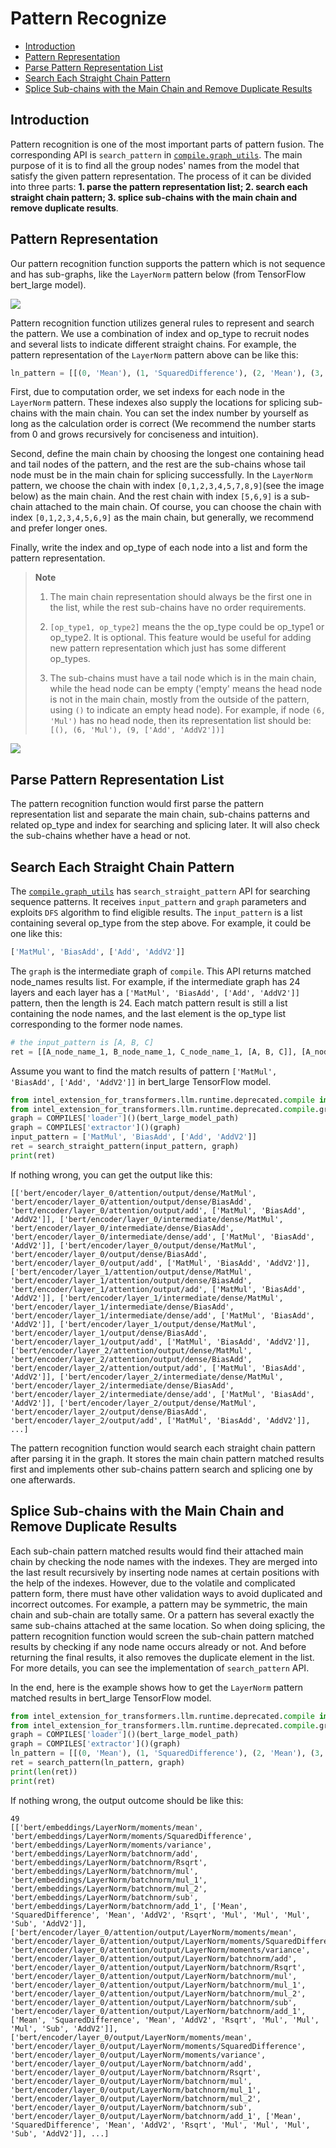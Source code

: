 # Pattern Recognize
- [Introduction](#introduction)
- [Pattern Representation](#pattern-representation)
- [Parse Pattern Representation List](#parse-pattern-representation-list)
- [Search Each Straight Chain Pattern](#search-each-straight-chain-pattern)
- [Splice Sub-chains with the Main Chain and Remove Duplicate Results](#splice-sub-chains-with-the-main-chain-and-remove-duplicate-results)

## Introduction
Pattern recognition is one of the most important parts of pattern fusion. The corresponding API is `search_pattern` in [`compile.graph_utils`](https://github.com/intel/intel-extension-for-transformers/blob/main/intel_extension_for_transformers/llm/runtime/deprecated/compile/graph_utils.py). The main purpose of it is to find all the group nodes' names from the model that satisfy the given pattern representation. The process of it can be divided into three parts: **1. parse the pattern representation list; 2. search each straight chain pattern; 3. splice sub-chains with the main chain and remove duplicate results**.

## Pattern Representation

Our pattern recognition function supports the pattern which is not sequence and has sub-graphs, like the `LayerNorm` pattern below (from TensorFlow bert_large model).

![](imgs/layernorm_bert_large_tf.png)

Pattern recognition function utilizes general rules to represent and search the pattern. We use a combination of index and op_type to recruit nodes and several lists to indicate different straight chains. For example, the pattern representation of the `LayerNorm` pattern above can be like this:

```python
ln_pattern = [[(0, 'Mean'), (1, 'SquaredDifference'), (2, 'Mean'), (3, ['Add', 'AddV2']), (4, 'Rsqrt'), (5, 'Mul'), (7, 'Mul'), (8, 'Sub'), (9, ['Add', 'AddV2'])], [(5, 'Mul'), (6, 'Mul'), (9, ['Add', 'AddV2'])]]
```

First, due to computation order, we set indexs for each node in the `LayerNorm` pattern. These indexes also supply the locations for splicing sub-chains with the main chain. You can set the index number by yourself as long as the calculation order is correct (We recommend the number starts from 0 and grows recursively for conciseness and intuition).

Second, define the main chain by choosing the longest one containing head and tail nodes of the pattern, and the rest are the sub-chains whose tail node must be in the main chain for splicing successfully. In the `LayerNorm` pattern, we choose the chain with index `[0,1,2,3,4,5,7,8,9]`(see the image below) as the main chain. And the rest chain with index `[5,6,9]` is a sub-chain attached to the main chain. Of course, you can choose the chain with index `[0,1,2,3,4,5,6,9]` as the main chain, but generally, we recommend and prefer longer ones.

Finally, write the index and op_type of each node into a list and form the pattern representation.

>**Note**
>
> 1. The main chain representation should always be the first one in the list, while the rest sub-chains have no order requirements.
>
> 2. `[op_type1, op_type2]` means the the op_type could be op_type1 or op_type2. It is optional. This feature would be useful for adding new pattern representation which just has some different op_types.
>
> 3. The sub-chains must have a tail node which is in the main chain, while the head node can be empty ('empty' means the head node is not in the main chain, mostly from the outside of the pattern, using `()` to indicate an empty head node). For example, if node `(6, 'Mul')` has no head node, then its representation list should be: `[(), (6, 'Mul'), (9, ['Add', 'AddV2'])]`



![](imgs/layernorm_with_index.png)

## Parse Pattern Representation List

The pattern recognition function would first parse the pattern representation list and separate the main chain, sub-chains patterns and related op_type and index for searching and splicing later. It will also check the sub-chains whether have a head or not.

## Search Each Straight Chain Pattern

The [`compile.graph_utils`](https://github.com/intel/intel-extension-for-transformers/blob/main/intel_extension_for_transformers/llm/runtime/deprecated/compile/graph_utils.py) has `search_straight_pattern` API for searching sequence patterns. It receives `input_pattern` and `graph` parameters and exploits `DFS` algorithm to find eligible results. The `input_pattern` is a list containing several op_type from the step above. For example, it could be one like this:

```python
['MatMul', 'BiasAdd', ['Add', 'AddV2']]
```

The `graph` is the intermediate graph of `compile`. This API returns matched node_names results list. For example, if the intermediate graph has 24 layers and each layer has a `['MatMul', 'BiasAdd', ['Add', 'AddV2']]` pattern, then the length is 24. Each match pattern result is still a list containing the node names, and the last element is the op_type list corresponding to the former node names.

```python
# the input_pattern is [A, B, C]
ret = [[A_node_name_1, B_node_name_1, C_node_name_1, [A, B, C]], [A_node_name_2, B_node_name_2, C_node_name_2, [A, B, C]], ..., [A_node_name_n, B_node_name_n, C_node_name_n, [A, B, C]], ...]
```

Assume you want to find the match results of pattern `['MatMul', 'BiasAdd', ['Add', 'AddV2']]` in bert_large TensorFlow model.

```python
from intel_extension_for_transformers.llm.runtime.deprecated.compile import COMPILES
from intel_extension_for_transformers.llm.runtime.deprecated.compile.graph_utils import search_straight_pattern
graph = COMPILES['loader']()(bert_large_model_path)
graph = COMPILES['extractor']()(graph)
input_pattern = ['MatMul', 'BiasAdd', ['Add', 'AddV2']]
ret = search_straight_pattern(input_pattern, graph)
print(ret)
```

If nothing wrong, you can get the output like this:

```shell
[['bert/encoder/layer_0/attention/output/dense/MatMul', 'bert/encoder/layer_0/attention/output/dense/BiasAdd', 'bert/encoder/layer_0/attention/output/add', ['MatMul', 'BiasAdd', 'AddV2']], ['bert/encoder/layer_0/intermediate/dense/MatMul', 'bert/encoder/layer_0/intermediate/dense/BiasAdd', 'bert/encoder/layer_0/intermediate/dense/add', ['MatMul', 'BiasAdd', 'AddV2']], ['bert/encoder/layer_0/output/dense/MatMul', 'bert/encoder/layer_0/output/dense/BiasAdd', 'bert/encoder/layer_0/output/add', ['MatMul', 'BiasAdd', 'AddV2']], ['bert/encoder/layer_1/attention/output/dense/MatMul', 'bert/encoder/layer_1/attention/output/dense/BiasAdd', 'bert/encoder/layer_1/attention/output/add', ['MatMul', 'BiasAdd', 'AddV2']], ['bert/encoder/layer_1/intermediate/dense/MatMul', 'bert/encoder/layer_1/intermediate/dense/BiasAdd', 'bert/encoder/layer_1/intermediate/dense/add', ['MatMul', 'BiasAdd', 'AddV2']], ['bert/encoder/layer_1/output/dense/MatMul', 'bert/encoder/layer_1/output/dense/BiasAdd', 'bert/encoder/layer_1/output/add', ['MatMul', 'BiasAdd', 'AddV2']], ['bert/encoder/layer_2/attention/output/dense/MatMul', 'bert/encoder/layer_2/attention/output/dense/BiasAdd', 'bert/encoder/layer_2/attention/output/add', ['MatMul', 'BiasAdd', 'AddV2']], ['bert/encoder/layer_2/intermediate/dense/MatMul', 'bert/encoder/layer_2/intermediate/dense/BiasAdd', 'bert/encoder/layer_2/intermediate/dense/add', ['MatMul', 'BiasAdd', 'AddV2']], ['bert/encoder/layer_2/output/dense/MatMul', 'bert/encoder/layer_2/output/dense/BiasAdd', 'bert/encoder/layer_2/output/add', ['MatMul', 'BiasAdd', 'AddV2']], ...]
```

The pattern recognition function would search each straight chain pattern after parsing it in the graph. It stores the main chain pattern matched results first and implements other sub-chains pattern search and splicing one by one afterwards.

## Splice Sub-chains with the Main Chain and Remove Duplicate Results

Each sub-chain pattern matched results would find their attached main chain by checking the node names with the indexes. They are merged into the last result recursively by inserting node names at certain positions with the help of the indexes. However, due to the volatile and complicated pattern form, there must have other validation ways to avoid duplicated and incorrect outcomes. For example, a pattern may be symmetric, the main chain and sub-chain are totally same. Or a pattern has several exactly the same sub-chains attached at the same location. So when doing splicing, the pattern recognition function would screen the sub-chain pattern matched results by checking if any node name occurs already or not. And before returning the final results, it also removes the duplicate element in the list. For more details, you can see the implementation of `search_pattern` API.

In the end, here is the example shows how to get the `LayerNorm` pattern matched results in bert_large TensorFlow model.

```python
from intel_extension_for_transformers.llm.runtime.deprecated.compile import COMPILES
from intel_extension_for_transformers.llm.runtime.deprecated.compile.graph_utils import search_pattern
graph = COMPILES['loader']()(bert_large_model_path)
graph = COMPILES['extractor']()(graph)
ln_pattern = [[(0, 'Mean'), (1, 'SquaredDifference'), (2, 'Mean'), (3, ['Add', 'AddV2']), (4, 'Rsqrt'), (5, 'Mul'), (7, 'Mul'), (8, 'Sub'), (9, ['Add', 'AddV2'])], [(5, 'Mul'), (6, 'Mul'), (9, ['Add', 'AddV2'])]]
ret = search_pattern(ln_pattern, graph)
print(len(ret))
print(ret)
```

If nothing wrong, the output outcome should be like this:

```shell
49
[['bert/embeddings/LayerNorm/moments/mean', 'bert/embeddings/LayerNorm/moments/SquaredDifference', 'bert/embeddings/LayerNorm/moments/variance', 'bert/embeddings/LayerNorm/batchnorm/add', 'bert/embeddings/LayerNorm/batchnorm/Rsqrt', 'bert/embeddings/LayerNorm/batchnorm/mul', 'bert/embeddings/LayerNorm/batchnorm/mul_1', 'bert/embeddings/LayerNorm/batchnorm/mul_2', 'bert/embeddings/LayerNorm/batchnorm/sub', 'bert/embeddings/LayerNorm/batchnorm/add_1', ['Mean', 'SquaredDifference', 'Mean', 'AddV2', 'Rsqrt', 'Mul', 'Mul', 'Mul', 'Sub', 'AddV2']], ['bert/encoder/layer_0/attention/output/LayerNorm/moments/mean', 'bert/encoder/layer_0/attention/output/LayerNorm/moments/SquaredDifference', 'bert/encoder/layer_0/attention/output/LayerNorm/moments/variance', 'bert/encoder/layer_0/attention/output/LayerNorm/batchnorm/add', 'bert/encoder/layer_0/attention/output/LayerNorm/batchnorm/Rsqrt', 'bert/encoder/layer_0/attention/output/LayerNorm/batchnorm/mul', 'bert/encoder/layer_0/attention/output/LayerNorm/batchnorm/mul_1', 'bert/encoder/layer_0/attention/output/LayerNorm/batchnorm/mul_2', 'bert/encoder/layer_0/attention/output/LayerNorm/batchnorm/sub', 'bert/encoder/layer_0/attention/output/LayerNorm/batchnorm/add_1', ['Mean', 'SquaredDifference', 'Mean', 'AddV2', 'Rsqrt', 'Mul', 'Mul', 'Mul', 'Sub', 'AddV2']], ['bert/encoder/layer_0/output/LayerNorm/moments/mean', 'bert/encoder/layer_0/output/LayerNorm/moments/SquaredDifference', 'bert/encoder/layer_0/output/LayerNorm/moments/variance', 'bert/encoder/layer_0/output/LayerNorm/batchnorm/add', 'bert/encoder/layer_0/output/LayerNorm/batchnorm/Rsqrt', 'bert/encoder/layer_0/output/LayerNorm/batchnorm/mul', 'bert/encoder/layer_0/output/LayerNorm/batchnorm/mul_1', 'bert/encoder/layer_0/output/LayerNorm/batchnorm/mul_2', 'bert/encoder/layer_0/output/LayerNorm/batchnorm/sub', 'bert/encoder/layer_0/output/LayerNorm/batchnorm/add_1', ['Mean', 'SquaredDifference', 'Mean', 'AddV2', 'Rsqrt', 'Mul', 'Mul', 'Mul', 'Sub', 'AddV2']], ...]
```
